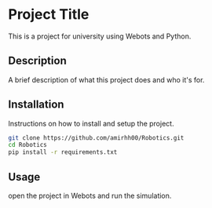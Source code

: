 # Project Title

This is a project for university using Webots and Python.

## Description

A brief description of what this project does and who it's for.

## Installation

Instructions on how to install and setup the project.

```bash
git clone https://github.com/amirhh00/Robotics.git
cd Robotics
pip install -r requirements.txt
```

## Usage

open the project in Webots and run the simulation.
